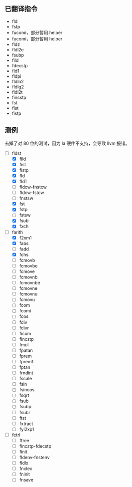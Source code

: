 ## 已翻译指令

- fld
- fstp
- fucomi，部分暂用 helper
- fucomi，部分暂用 helper
- fldz
- fldl2e
- fsubp
- fild
- fdecstp
- fld1
- fldpi
- fldln2
- fldlg2
- fldl2t
- fincstp
- fst
- fist
- fistp

## 测例

去掉了对 80 位的测试，因为 la 硬件不支持，会导致 llvm 报错。

- [ ] fldst
  - [x] fild
  - [x] fist
  - [x] fistp
  - [x] fld
  - [x] fld1
  - [ ] fldcw-fnstcw
  - [ ] fldcw-fstcw
  - [ ] fnstsw
  - [x] fst
  - [x] fstp
  - [ ] fstsw
  - [x] fsub
  - [x] fxch
- [ ] farith
  - [x] f2xm1
  - [x] fabs
  - [ ] fadd
  - [x] fchs
  - [ ] fcmovb
  - [ ] fcmovbe
  - [ ] fcmove
  - [ ] fcmovnb
  - [ ] fcmovnbe
  - [ ] fcmovne
  - [ ] fcmovnu
  - [ ] fcmovu
  - [ ] fcom
  - [ ] fcomi
  - [ ] fcos
  - [ ] fdiv
  - [ ] fdivr
  - [ ] ficom
  - [ ] fincstp
  - [ ] fmul
  - [ ] fpatan
  - [ ] fprem
  - [ ] fprem1
  - [ ] fptan
  - [ ] frndint
  - [ ] fscale
  - [ ] fsin
  - [ ] fsincos
  - [ ] fsqrt
  - [ ] fsub
  - [ ] fsubp
  - [ ] fsubr
  - [ ] ftst
  - [ ] fxtract
  - [ ] fyl2xp1
- [ ] fctrl
  - [ ] ffree
  - [ ] fincstp-fdecstp
  - [ ] finit
  - [ ] fldenv-fnstenv
  - [ ] fldlx
  - [ ] fnclex
  - [ ] fninit
  - [ ] fnsave
